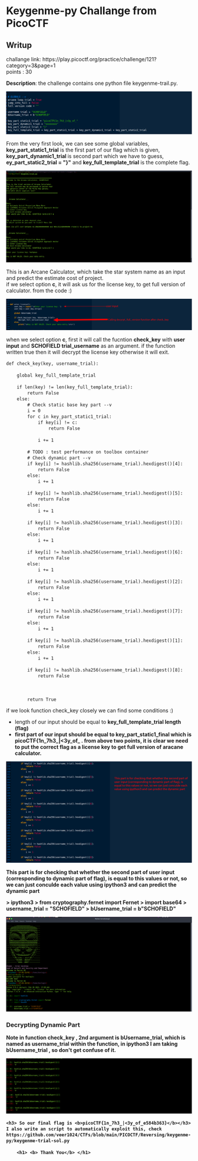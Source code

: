 <h1><b>Keygenme-py</b> Challange from PicoCTF</h1>
<h2>Writup</h2>
challange link: https://play.picoctf.org/practice/challenge/121?category=3&page=1 <br>
points : 30

<b>Description</b>: the challenge contains one python file keygenme-trail.py. 

![](1st.png)

From the very first look, we can see some global variables, <b>key_part_static1_trial</b> is the first part of our flag which is given, <b> key_part_dynamic1_trial
</b> is second part which we have to guess, <b>ey_part_static2_trial = "}"</b> and <b>key_full_template_trial</b> is the complete flag.

![](2nd.png)

This is an Arcane Calculator, which take the star system name as an input and predict the estimate cost of project.<br>
if we select option <b>c</b>, it will ask us for the license key, to get full version of calculator. from the code :)

![](3rd.png)

when we select option <b>c</b>, first it will call the fucntion <b>check_key</b> with <b>user input</b> and <b>SCHOFIELD trial_username</b> as an argument.
if the function written true then it will decrypt the license key otherwise it will exit.
```
def check_key(key, username_trial):

    global key_full_template_trial

    if len(key) != len(key_full_template_trial):
        return False
    else:
        # Check static base key part --v
        i = 0
        for c in key_part_static1_trial:
            if key[i] != c:
                return False

            i += 1

        # TODO : test performance on toolbox container
        # Check dynamic part --v
        if key[i] != hashlib.sha256(username_trial).hexdigest()[4]:
            return False
        else:
            i += 1

        if key[i] != hashlib.sha256(username_trial).hexdigest()[5]:
            return False
        else:
            i += 1

        if key[i] != hashlib.sha256(username_trial).hexdigest()[3]:
            return False
        else:
            i += 1

        if key[i] != hashlib.sha256(username_trial).hexdigest()[6]:
            return False
        else:
            i += 1

        if key[i] != hashlib.sha256(username_trial).hexdigest()[2]:
            return False
        else:
            i += 1

        if key[i] != hashlib.sha256(username_trial).hexdigest()[7]:
            return False
        else:
            i += 1

        if key[i] != hashlib.sha256(username_trial).hexdigest()[1]:
            return False
        else:
            i += 1

        if key[i] != hashlib.sha256(username_trial).hexdigest()[8]:
            return False



        return True
```
if we look function check_key closely we can find some conditions :)
  - length of our input should be equal to <b>key_full_template_trial<b> length (flag)
  - first part of our input should be equal to <b>key_part_static1_final</b> which is picoCTF{1n_7h3_|<3y_of_ .
from above two points, it is clear we need to put the correct flag as a license key to get full version of aracane calculator.
                                                                                                              
![](4th.png)
<p>This part is for checking that whether the second part of user input (corresponding to dynamic part of flag), is equal to this values or not, so we can just
conculde each value using ipython3 and can predict the dynamic part</p>
  > ipython3
  > from cryptography.fernet import Fernet
  > import base64
  > username_trial = "SCHOFIELD"
  >  bUsername_trial = b"SCHOFIELD"
  
  ![](5th.png)
  
  <h3><b>Decrypting Dynamic Part</b></h3>
  <b>Note</b> in function check_key , 2nd argument is bUsername_trial, which is named as username_trial within the function, in ipython3 I am taking 
   bUsername_trial , so don't get confuse of it.
 
 
  ![](6th.png)
    
    <h3> So our final flag is <b>picoCTF{1n_7h3_|<3y_of_e584b363}</b></h3>
    I also write an script to automatically exploit this, check https://github.com/veer1024/CTFs/blob/main/PICOCTF/Reversing/keygenme-py/keygenme-trial-sol.py
        
        <h1> <b> Thank You</b> </h1>
                                                                                                              
